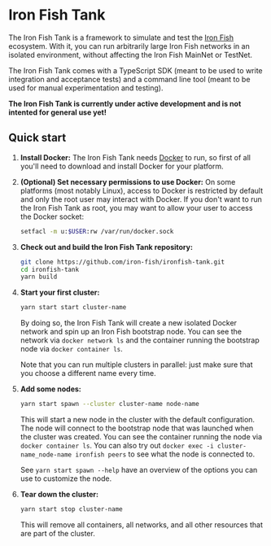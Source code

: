 # Iron Fish Tank

The Iron Fish Tank is a framework to simulate and test the [Iron Fish]
ecosystem. With it, you can run arbitrarily large Iron Fish networks in an
isolated environment, without affecting the Iron Fish MainNet or TestNet.

The Iron Fish Tank comes with a TypeScript SDK (meant to be used to write
integration and acceptance tests) and a command line tool (meant to be used for
manual experimentation and testing).

**The Iron Fish Tank is currently under active development and is not intented
for general use yet!**

[Iron Fish]: https://ironfish.network

## Quick start

1.  **Install Docker:** The Iron Fish Tank needs [Docker] to run, so first of
    all you'll need to download and install Docker for your platform.

1.  **(Optional) Set necessary permissions to use Docker:** On some platforms
    (most notably Linux), access to Docker is restricted by default and only
    the root user may interact with Docker. If you don't want to run the Iron
    Fish Tank as root, you may want to allow your user to access the Docker
    socket:

    ```sh
    setfacl -m u:$USER:rw /var/run/docker.sock
    ```

1.  **Check out and build the Iron Fish Tank repository:**

    ```sh
    git clone https://github.com/iron-fish/ironfish-tank.git
    cd ironfish-tank
    yarn build
    ```

1.  **Start your first cluster:**

    ```sh
    yarn start start cluster-name
    ```

    By doing so, the Iron Fish Tank will create a new isolated Docker network
    and spin up an Iron Fish bootstrap node. You can see the network via
    `docker network ls` and the container running the bootstrap node via
    `docker container ls`.

    Note that you can run multiple clusters in parallel: just make sure that
    you choose a different name every time.

1.  **Add some nodes:**

    ```sh
    yarn start spawn --cluster cluster-name node-name
    ```

    This will start a new node in the cluster with the default configuration.
    The node will connect to the bootstrap node that was launched when the
    cluster was created. You can see the container running the node via `docker
    container ls`. You can also try out `docker exec -i cluster-name_node-name
    ironfish peers` to see what the node is connected to.

    See `yarn start spawn --help` have an overview of the options you can use
    to customize the node.

1.  **Tear down the cluster:**

    ```sh
    yarn start stop cluster-name
    ```

    This will remove all containers, all networks, and all other resources that
    are part of the cluster.

[Docker]: https://www.docker.com/
